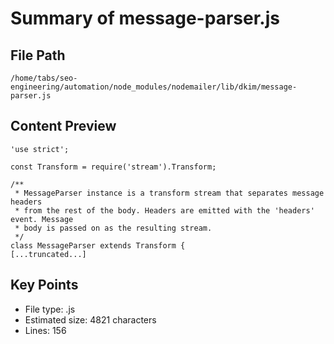 # Summary of message-parser.js
  
## File Path
`/home/tabs/seo-engineering/automation/node_modules/nodemailer/lib/dkim/message-parser.js`

## Content Preview
```
'use strict';

const Transform = require('stream').Transform;

/**
 * MessageParser instance is a transform stream that separates message headers
 * from the rest of the body. Headers are emitted with the 'headers' event. Message
 * body is passed on as the resulting stream.
 */
class MessageParser extends Transform {
[...truncated...]
```

## Key Points
- File type: .js
- Estimated size: 4821 characters
- Lines: 156

